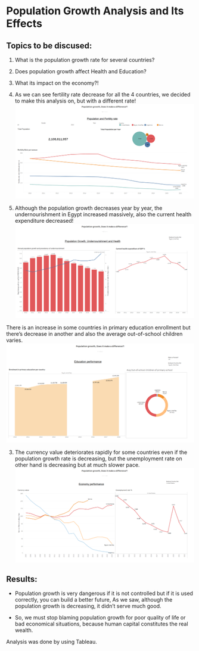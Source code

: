 # Population Growth Analysis and Its Effects

## Topics to be discused: 
1. What is the population growth rate for several countries?
2. Does population growth affect Health and Education?
3. What its impact on the economy?!

1. As we can see fertility rate decrease for all the 4 countries, we decided to make this analysis on, but with a different rate!
![alt text](</Images/Story 1.png>)

2. Although the population growth decreases year by year, the undernourishment in Egypt increased massively, also the current health expenditure decreased!
![alt text](</Images/Story 2.png>)

There is an increase in some countries in primary education enrollment but there’s decrease in another and also the average out-of-school children varies.
![alt text](</Images/Story 3.png>)

3. The currency value deteriorates rapidly for some countries even if the population growth rate is decreasing, but the unemployment rate on other hand is decreasing but at much slower pace.
![alt text](</Images/Story 4.png>)


## Results:

- Population growth is very dangerous if it is not controlled but if it is used correctly, you can build a better future, As we saw, although the population growth is decreasing, it didn’t serve much good.

- So, we must stop blaming population growth for poor quality of life or bad economical situations, because human capital constitutes  the real wealth.

Analysis was done by using Tableau.

